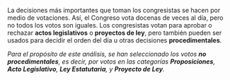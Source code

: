 La decisiones más importantes que toman los congresistas se hacen por medio de votaciones. Así, el Congreso vota docenas de veces al día,  pero no todos los votos son iguales. Los congresistas votan para aprobar o rechazar **actos legislativos** o **proyectos de ley**, pero también pueden ser usados para decidir el orden del día u otras decisiones **procedimentales**. 

*Para el propósito de este análisis, se han seleccionado los votos **no procedimentales**, es decir, por votos en las categorías **Proposiciones**, **Acto Legislativo**, **Ley Estatutaria**, y **Proyecto de Ley**.*